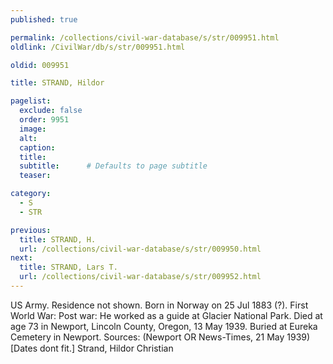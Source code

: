 ```yaml
---
published: true

permalink: /collections/civil-war-database/s/str/009951.html
oldlink: /CivilWar/db/s/str/009951.html

oldid: 009951

title: STRAND, Hildor

pagelist:
  exclude: false
  order: 9951
  image: 
  alt:
  caption:
  title:
  subtitle:      # Defaults to page subtitle
  teaser:

category: 
  - S 
  - STR

previous:
  title: STRAND, H.
  url: /collections/civil-war-database/s/str/009950.html  
next:
  title: STRAND, Lars T.
  url: /collections/civil-war-database/s/str/009952.html   
---
```

US Army. Residence not shown. Born in Norway on 25 Jul 1883 (?). First World War: Post war: He worked as a guide at Glacier National Park. Died at age 73 in Newport, Lincoln County, Oregon, 13 May 1939. Buried at Eureka Cemetery in Newport. Sources: (Newport OR News-Times, 21 May 1939) [Dates don&#146;t fit.] &#147;Strand, Hildor Christian&#148;